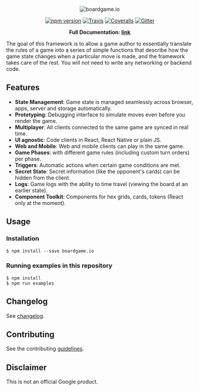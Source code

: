 <p align="center">
  <img src="https://raw.githubusercontent.com/google/boardgame.io/master/docs/logo.svg?sanitize=true" alt="boardgame.io" />
</p>

<p align="center">
<a href="https://www.npmjs.com/package/boardgame.io"><img src="https://badge.fury.io/js/boardgame.io.svg" alt="npm version" /></a>
<a href="https://travis-ci.org/google/boardgame.io"><img src="https://img.shields.io/travis/google/boardgame.io/master.svg" alt="Travis" /></a>
<a href="https://coveralls.io/github/google/boardgame.io?branch=master"><img src="https://img.shields.io/coveralls/google/boardgame.io.svg" alt="Coveralls" /></a>
<a href="https://gitter.im/boardgame-io"><img src="https://badges.gitter.im/boardgame-io.svg" alt="Gitter" /></a>
</p>

<p align="center">
  <strong>Full Documentation: <a href="https://google.github.io/boardgame.io">link</a></strong>
</p>

The goal of this framework is to allow a game author to
essentially translate the rules of a game into a series of
simple functions that describe how the game state changes
when a particular move is made, and the framework takes
care of the rest. You will not need to write any
networking or backend code.

## Features

* **State Management**: Game state is managed seamlessly across browser, apps, server and storage automatically.
* **Prototyping**: Debugging interface to simulate moves even before you render the game.
* **Multiplayer**: All clients connected to the same game are synced in real time.
* **UI agnostic**: Code clients in React, React Native or plain JS.
* **Web and Mobile**: Web and mobile clients can play in the same game.
* **Game Phases**: with different game rules (including custom turn orders) per phase.
* **Triggers**: Automatic actions when certain game conditions are met.
* **Secret State**: Secret information (like the opponent's cards) can be hidden from the client.
* **Logs**: Game logs with the ability to time travel (viewing the board at an earlier state).
* **Component Toolkit**: Components for hex grids, cards, tokens (React only at the moment).

## Usage

### Installation

```
$ npm install --save boardgame.io
```

### Running examples in this repository

```
$ npm install
$ npm run examples
```

## Changelog

See [changelog](docs/CHANGELOG.md).

## Contributing

See the contributing [guidelines](CONTRIBUTING.md).

## Disclaimer

This is not an official Google product.

